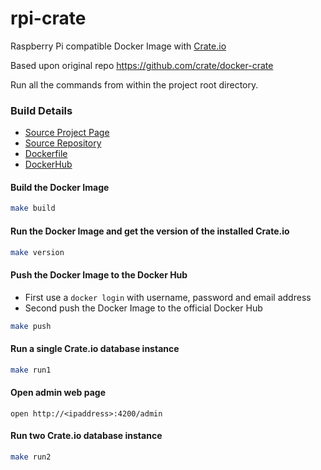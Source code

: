 # rpi-crate

Raspberry Pi compatible Docker Image with [Crate.io](https://crate.io)

Based upon original repo https://github.com/crate/docker-crate

Run all the commands from within the project root directory.

### Build Details
- [Source Project Page](https://github.com/hypriot)
- [Source Repository](https://github.com/hypriot/rpi-crate)
- [Dockerfile](https://github.com/hypriot/rpi-crate/blob/master/Dockerfile)
- [DockerHub](https://hub.docker.com/u/hypriot/rpi-crate/)


#### Build the Docker Image
```bash
make build
```

#### Run the Docker Image and get the version of the installed Crate.io
```bash
make version
```

#### Push the Docker Image to the Docker Hub
* First use a `docker login` with username, password and email address
* Second push the Docker Image to the official Docker Hub

```bash
make push
```

#### Run a single Crate.io database instance
```bash
make run1
```

#### Open admin web page
```
open http://<ipaddress>:4200/admin
```

#### Run two Crate.io database instance
```bash
make run2
```



